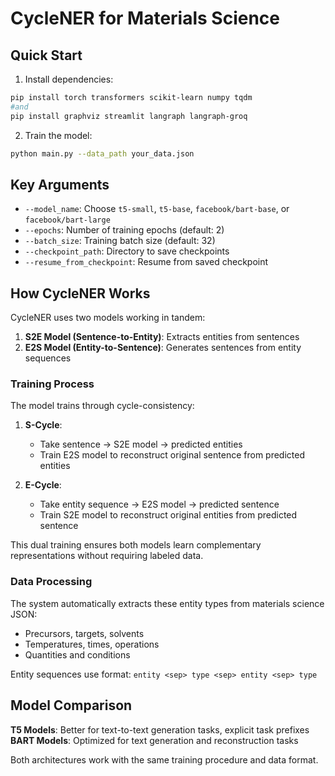 # CycleNER for Materials Science

## Quick Start

1. Install dependencies:
```bash
pip install torch transformers scikit-learn numpy tqdm
#and
pip install graphviz streamlit langraph langraph-groq
```

2. Train the model:
```bash
python main.py --data_path your_data.json
```

## Key Arguments

- `--model_name`: Choose `t5-small`, `t5-base`, `facebook/bart-base`, or `facebook/bart-large`
- `--epochs`: Number of training epochs (default: 2)
- `--batch_size`: Training batch size (default: 32)
- `--checkpoint_path`: Directory to save checkpoints
- `--resume_from_checkpoint`: Resume from saved checkpoint

## How CycleNER Works

CycleNER uses two models working in tandem:

1. **S2E Model (Sentence-to-Entity)**: Extracts entities from sentences
2. **E2S Model (Entity-to-Sentence)**: Generates sentences from entity sequences

### Training Process

The model trains through cycle-consistency:

1. **S-Cycle**: 
   - Take sentence → S2E model → predicted entities
   - Train E2S model to reconstruct original sentence from predicted entities

2. **E-Cycle**:
   - Take entity sequence → E2S model → predicted sentence  
   - Train S2E model to reconstruct original entities from predicted sentence

This dual training ensures both models learn complementary representations without requiring labeled data.

### Data Processing

The system automatically extracts these entity types from materials science JSON:
- Precursors, targets, solvents
- Temperatures, times, operations
- Quantities and conditions

Entity sequences use format: `entity <sep> type <sep> entity <sep> type`

## Model Comparison

**T5 Models**: Better for text-to-text generation tasks, explicit task prefixes
**BART Models**: Optimized for text generation and reconstruction tasks

Both architectures work with the same training procedure and data format.
